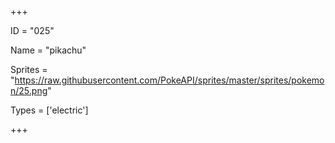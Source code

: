 




+++

ID = "025"

Name = "pikachu"

Sprites = "https://raw.githubusercontent.com/PokeAPI/sprites/master/sprites/pokemon/25.png"

Types = ['electric']

+++

